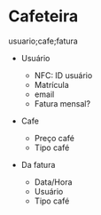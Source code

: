 # Cafeteira
usuario;cafe;fatura



- Usuário
    - NFC: ID usuário
    - Matrícula
    - email
    - Fatura mensal?

- Cafe
    - Preço café
    - Tipo café

- Da fatura
    - Data/Hora
    - Usuário
    - Tipo café